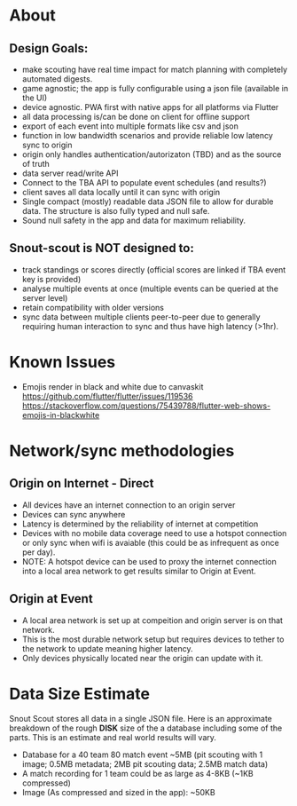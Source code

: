 # About
## Design Goals:
- make scouting have real time impact for match planning with completely automated digests.
- game agnostic; the app is fully configurable using a json file (available in the UI)
- device agnostic. PWA first with native apps for all platforms via Flutter
- all data processing is/can be done on client for offline support
- export of each event into multiple formats like csv and json
- function in low bandwidth scenarios and provide reliable low latency sync to origin
- origin only handles authentication/autorizaton (TBD) and as the source of truth
- data server read/write API
- Connect to the TBA API to populate event schedules (and results?)
- client saves all data locally until it can sync with origin
- Single compact (mostly) readable data JSON file to allow for durable data. The structure is also fully typed and null safe.
- Sound null safety in the app and data for maximum reliability.

## Snout-scout is NOT designed to:
- track standings or scores directly (official scores are linked if TBA event key is provided)
- analyse multiple events at once (multiple events can be queried at the server level)
- retain compatibility with older versions
- sync data between multiple clients peer-to-peer due to generally requiring human interaction to sync and thus have high latency (>1hr).

# Known Issues
- Emojis render in black and white due to canvaskit https://github.com/flutter/flutter/issues/119536 https://stackoverflow.com/questions/75439788/flutter-web-shows-emojis-in-blackwhite


# Network/sync methodologies
## Origin on Internet - Direct
- All devices have an internet connection to an origin server
- Devices can sync anywhere
- Latency is determined by the reliability of internet at competition
- Devices with no mobile data coverage need to use a hotspot connection or only sync when wifi is avaiable (this could be as infrequent as once per day).
- NOTE: A hotspot device can be used to proxy the internet connection into a local area network to get results similar to Origin at Event.

## Origin at Event
- A local area network is set up at compeition and origin server is on that network.
- This is the most durable network setup but requires devices to tether to the network to update meaning higher latency.
- Only devices physically located near the origin can update with it.


# Data Size Estimate
Snout Scout stores all data in a single JSON file. Here is an approximate breakdown of the rough **DISK** size of the a database including some of the parts. This is an estimate and real world results will vary.
- Database for a 40 team 80 match event ~5MB (pit scouting with 1 image; 0.5MB metadata; 2MB pit scouting data; 2.5MB match data)
- A match recording for 1 team could be as large as 4-8KB (~1KB compressed)
- Image (As compressed and sized in the app): ~50KB